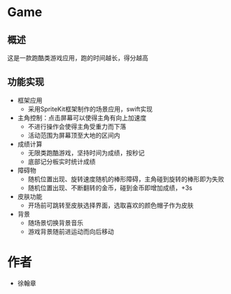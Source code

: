 # Game

## 概述
这是一款跑酷类游戏应用，跑的时间越长，得分越高

## 功能实现
* 框架应用
	* 采用SpriteKit框架制作的场景应用，swift实现
* 主角控制：点击屏幕可以使得主角有向上加速度
	* 不进行操作会使得主角受重力而下落
	* 活动范围为屏幕顶至大地的区间内
* 成绩计算
	* 无限类跑酷游戏，坚持时间为成绩，按秒记
	* 底部记分板实时统计成绩
* 障碍物
	* 随机位置出现、旋转速度随机的棒形障碍，主角碰到旋转的棒形即为失败
	* 随机位置出现、不断翻转的金币，碰到金币即增加成绩，+3s
* 皮肤功能
	* 开场前可跳转至皮肤选择界面，选取喜欢的颜色帽子作为皮肤
* 背景
	* 随场景切换背景音乐
	* 游戏背景随前进运动而向后移动

# 作者
- 徐翰章